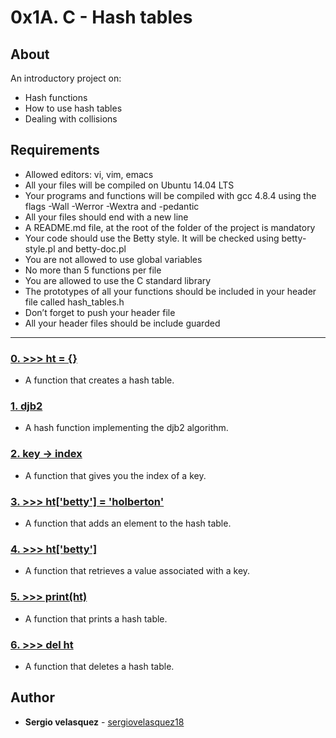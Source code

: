# 0x1A. C - Hash tables
## About
An introductory project on:
- Hash functions
- How to use hash tables
- Dealing with collisions
## Requirements
* Allowed editors: vi, vim, emacs
* All your files will be compiled on Ubuntu 14.04 LTS
* Your programs and functions will be compiled with gcc 4.8.4 using the flags -Wall -Werror -Wextra and -pedantic
* All your files should end with a new line
* A README.md file, at the root of the folder of the project is mandatory
* Your code should use the Betty style. It will be checked using betty-style.pl and betty-doc.pl
* You are not allowed to use global variables
* No more than 5 functions per file
* You are allowed to use the C standard library
* The prototypes of all your functions should be included in your header file called hash_tables.h
* Don’t forget to push your header file
* All your header files should be include guarded

---

### [0. >>> ht = {}](./0-hash_table_create.c)
* A function that creates a hash table.

### [1. djb2](./1-djb2.c)
* A hash function implementing the djb2 algorithm.

### [2. key -> index](./2-key_index.c)
* A function that gives you the index of a key.

### [3. >>> ht['betty'] = 'holberton'](./3-hash_table_set.c)
* A function that adds an element to the hash table.

### [4. >>> ht['betty']](./4-hash_table_get.c)
* A function that retrieves a value associated with a key.

### [5. >>> print(ht)](./5-hash_table_print.c)
* A function that prints a hash table.

### [6. >>> del ht](./6-hash_table_delete.c)
* A function that deletes a hash table.

## Author
* **Sergio velasquez** - [sergiovelasquez18](https://github.com/sergiovelasquez18)



